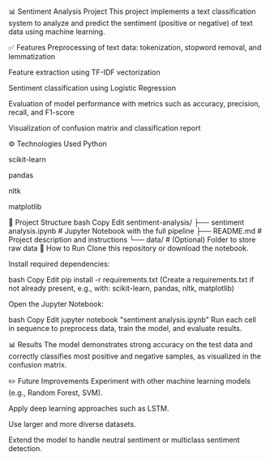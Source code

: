 📊 Sentiment Analysis Project
This project implements a text classification system to analyze and predict the sentiment (positive or negative) of text data using machine learning.

✅ Features
Preprocessing of text data: tokenization, stopword removal, and lemmatization

Feature extraction using TF-IDF vectorization

Sentiment classification using Logistic Regression

Evaluation of model performance with metrics such as accuracy, precision, recall, and F1-score

Visualization of confusion matrix and classification report

⚙️ Technologies Used
Python

scikit-learn

pandas

nltk

matplotlib

📁 Project Structure
bash
Copy
Edit
sentiment-analysis/
├── sentiment analysis.ipynb   # Jupyter Notebook with the full pipeline
├── README.md                  # Project description and instructions
└── data/                      # (Optional) Folder to store raw data
🚀 How to Run
Clone this repository or download the notebook.

Install required dependencies:

bash
Copy
Edit
pip install -r requirements.txt
(Create a requirements.txt if not already present, e.g., with: scikit-learn, pandas, nltk, matplotlib)

Open the Jupyter Notebook:

bash
Copy
Edit
jupyter notebook "sentiment analysis.ipynb"
Run each cell in sequence to preprocess data, train the model, and evaluate results.

📊 Results
The model demonstrates strong accuracy on the test data and correctly classifies most positive and negative samples, as visualized in the confusion matrix.

✏️ Future Improvements
Experiment with other machine learning models (e.g., Random Forest, SVM).

Apply deep learning approaches such as LSTM.

Use larger and more diverse datasets.

Extend the model to handle neutral sentiment or multiclass sentiment detection.
